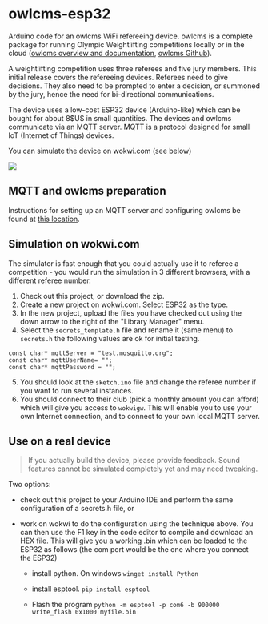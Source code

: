 # owlcms-esp32
Arduino code for an owlcms WiFi refereeing device.  owlcms is a complete package for running Olympic Weightlifting competitions locally or in the cloud ([owlcms overview and documentation](https://owlcms.github.io/owlcms4/#/index), [owlcms Github](https://github.com/jflamy/owlcms4)).

A weightlifting competition uses three referees and five jury members.  This initial release covers the refereeing devices.  Referees need to give decisions. They also need to be prompted to enter a decision, or summoned by the jury, hence the need for bi-directional communications.

The device uses a low-cost ESP32 device (Arduino-like) which can be bought for about 8$US in small quantities.  The devices and owlcms communicate via an MQTT server. MQTT is a protocol designed for small IoT (Internet of Things) devices.

You can simulate the device on wokwi.com (see below)

![](https://wokwi.com/cdn-cgi/image/width=1920/https://thumbs.wokwi.com/projects/322138140212986451/thumbnail.jpg?tile&t=1643593581208)



## MQTT and owlcms preparation

Instructions for setting up an MQTT server and configuring owlcms be found at [this location](https://github.com/jflamy/owlcms4/blob/develop/docs/MQTT.md).

## Simulation on wokwi.com

The simulator is fast enough that you could actually use it to referee a competition - you would run the simulation in 3 different browsers, with a different referee number.

1. Check out this project, or download the zip.
2. Create a new project on wokwi.com.  Select ESP32 as the type.
3. In the new project, upload the files you have checked out using the down arrow to the right of the "Library Manager" menu.
4. Select the `secrets_template.h` file and rename it (same menu) to `secrets.h`   the following values are ok for initial testing.
```
const char* mqttServer = "test.mosquitto.org";
const char* mqttUserName= "";
const char* mqttPassword = "";
```
5. You should look at the `sketch.ino` file and change the referee number if you want to run several instances.
6. You should connect to their club (pick a monthly amount you can afford) which will give you access to `wokwigw`.  This will enable you to use your own Internet connection, and to connect to your own local MQTT server.

## Use on a real device

> If you actually build the device, please provide feedback.  Sound features cannot be simulated completely yet and may need tweaking.

Two options:

-  check out this project to your Arduino IDE and perform the same configuration of a secrets.h file, or

- work on wokwi to do the configuration using the technique above. You can then use the F1 key in the code editor to compile and download an HEX file.  This will give you a working .bin which can be loaded to the ESP32 as follows (the com port would be the one where you connect the ESP32)

  - install python. On windows `winget install Python`

  - install esptool. `pip install esptool`

  - Flash the program `python -m esptool -p com6 -b 900000 write_flash 0x1000 myfile.bin`

    